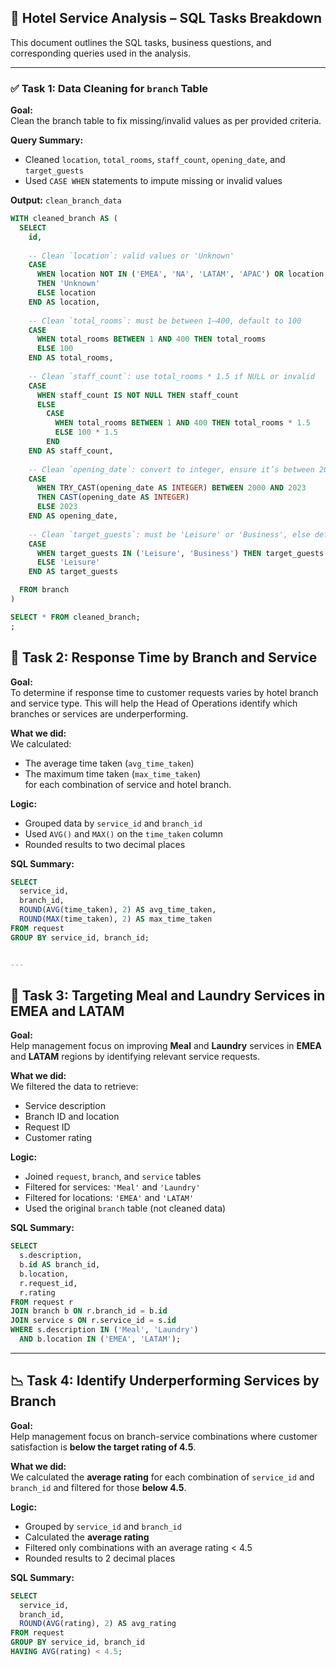 ## 🧪 Hotel Service Analysis – SQL Tasks Breakdown

This document outlines the SQL tasks, business questions, and corresponding queries used in the analysis.

---

### ✅ Task 1: Data Cleaning for `branch` Table

**Goal:**  
Clean the branch table to fix missing/invalid values as per provided criteria.

**Query Summary:**
- Cleaned `location`, `total_rooms`, `staff_count`, `opening_date`, and `target_guests`
- Used `CASE WHEN` statements to impute missing or invalid values

**Output:** `clean_branch_data`

```sql
WITH cleaned_branch AS (
  SELECT
    id,
    
    -- Clean `location`: valid values or 'Unknown'
    CASE 
      WHEN location NOT IN ('EMEA', 'NA', 'LATAM', 'APAC') OR location IS NULL 
      THEN 'Unknown' 
      ELSE location 
    END AS location,
    
    -- Clean `total_rooms`: must be between 1–400, default to 100
    CASE 
      WHEN total_rooms BETWEEN 1 AND 400 THEN total_rooms 
      ELSE 100 
    END AS total_rooms,
    
    -- Clean `staff_count`: use total_rooms * 1.5 if NULL or invalid
    CASE 
      WHEN staff_count IS NOT NULL THEN staff_count 
      ELSE 
        CASE 
          WHEN total_rooms BETWEEN 1 AND 400 THEN total_rooms * 1.5 
          ELSE 100 * 1.5 
        END 
    END AS staff_count,
    
    -- Clean `opening_date`: convert to integer, ensure it’s between 2000–2023, else default to 2023
    CASE 
      WHEN TRY_CAST(opening_date AS INTEGER) BETWEEN 2000 AND 2023 
      THEN CAST(opening_date AS INTEGER)
      ELSE 2023 
    END AS opening_date,
    
    -- Clean `target_guests`: must be 'Leisure' or 'Business', else default to 'Leisure'
    CASE 
      WHEN target_guests IN ('Leisure', 'Business') THEN target_guests 
      ELSE 'Leisure' 
    END AS target_guests

  FROM branch
)

SELECT * FROM cleaned_branch;
;
```


## 🧠 Task 2: Response Time by Branch and Service

**Goal:**  
To determine if response time to customer requests varies by hotel branch and service type. This will help the Head of Operations identify which branches or services are underperforming.

**What we did:**  
We calculated:
- The average time taken (`avg_time_taken`)  
- The maximum time taken (`max_time_taken`)  
for each combination of service and hotel branch.

**Logic:**
- Grouped data by `service_id` and `branch_id`
- Used `AVG()` and `MAX()` on the `time_taken` column
- Rounded results to two decimal places

**SQL Summary:**

```sql
SELECT
  service_id,
  branch_id,
  ROUND(AVG(time_taken), 2) AS avg_time_taken,
  ROUND(MAX(time_taken), 2) AS max_time_taken
FROM request
GROUP BY service_id, branch_id;


---
```

## 🧠 Task 3: Targeting Meal and Laundry Services in EMEA and LATAM

**Goal:**  
Help management focus on improving **Meal** and **Laundry** services in **EMEA** and **LATAM** regions by identifying relevant service requests.

**What we did:**  
We filtered the data to retrieve:
- Service description  
- Branch ID and location  
- Request ID  
- Customer rating  

**Logic:**
- Joined `request`, `branch`, and `service` tables
- Filtered for services: `'Meal'` and `'Laundry'`
- Filtered for locations: `'EMEA'` and `'LATAM'`
- Used the original `branch` table (not cleaned data)

**SQL Summary:**

```sql
SELECT
  s.description,
  b.id AS branch_id,
  b.location,
  r.request_id,
  r.rating
FROM request r
JOIN branch b ON r.branch_id = b.id
JOIN service s ON r.service_id = s.id
WHERE s.description IN ('Meal', 'Laundry')
  AND b.location IN ('EMEA', 'LATAM');
```
---

## 📉 Task 4: Identify Underperforming Services by Branch

**Goal:**  
Help management focus on branch-service combinations where customer satisfaction is **below the target rating of 4.5**.

**What we did:**  
We calculated the **average rating** for each combination of `service_id` and `branch_id` and filtered for those **below 4.5**.

**Logic:**
- Grouped by `service_id` and `branch_id`
- Calculated the **average rating**
- Filtered only combinations with an average rating < 4.5
- Rounded results to 2 decimal places

**SQL Summary:**

```sql
SELECT 
  service_id,
  branch_id,
  ROUND(AVG(rating), 2) AS avg_rating
FROM request
GROUP BY service_id, branch_id
HAVING AVG(rating) < 4.5;

```
